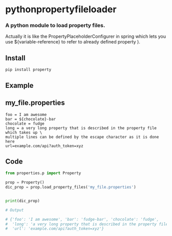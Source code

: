 # pythonpropertyfileloader
### A python module to load  property files.
 Actually it is like the PropertyPlaceholderConfigurer in spring which lets you use ${variable-reference} to refer to already defined property ).


Install
----------

```pip install property```



Example
---------

## my_file.properties
```
foo = I am awesome
bar = ${chocolate}-bar
chocolate = fudge
long = a very long property that is described in the property file which takes up \
multiple lines can be defined by the escape character as it is done here
url=example.com/api?auth_token=xyz
```


## Code
```python
from properties.p import Property

prop = Property()
dic_prop = prop.load_property_files('my_file.properties')


print(dic_prop)

# Output

# {'foo': 'I am awesome', 'bar': 'fudge-bar', 'chocolate': 'fudge',
#  'long': 'a very long property that is described in the property file which takes up multiple lines can be defined by the escape character as it is done here',
#  'url': 'example.com/api?auth_token=xyz'}

```

